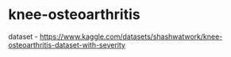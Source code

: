 # knee-osteoarthritis


dataset - https://www.kaggle.com/datasets/shashwatwork/knee-osteoarthritis-dataset-with-severity
